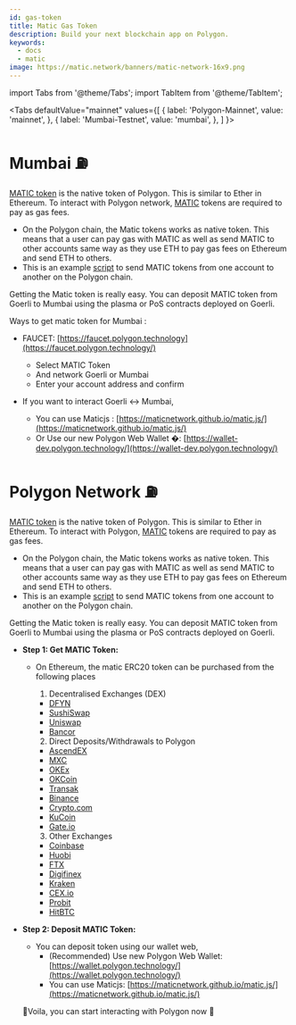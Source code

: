 ```yaml
---
id: gas-token
title: Matic Gas Token
description: Build your next blockchain app on Polygon.
keywords:
  - docs
  - matic
image: https://matic.network/banners/matic-network-16x9.png 
---
```

import Tabs from '@theme/Tabs';
import TabItem from '@theme/TabItem';

<Tabs
  defaultValue="mainnet"
  values={[
    { label: 'Polygon-Mainnet', value: 'mainnet', },
    { label: 'Mumbai-Testnet', value: 'mumbai', },
  ]
}>
<TabItem value="mumbai">

# Mumbai :fuelpump: 
[MATIC token](https://etherscan.io/token/0x7D1AfA7B718fb893dB30A3aBc0Cfc608AaCfeBB0) is the native token of Polygon. This is similar to Ether in Ethereum. To interact with  Polygon network, [MATIC](https://etherscan.io/token/0x7D1AfA7B718fb893dB30A3aBc0Cfc608AaCfeBB0) tokens are required to pay as gas fees.

- On the Polygon chain, the Matic tokens works as native token. This means that a user can pay gas with MATIC as well as send MATIC to other accounts same way as they use ETH to pay gas fees on Ethereum and send ETH to others.
- This is an example [script](https://gist.github.com/rahuldamodar94/ea3bc4c551e6fc2d318767dcd7e5bffe) to send MATIC tokens from one account to another on the Polygon chain.

Getting the Matic token is really easy. You can deposit MATIC token from Goerli to Mumbai using the plasma or PoS contracts deployed on Goerli. 

Ways to get matic token for Mumbai :

- FAUCET: [https://faucet.polygon.technology](https://faucet.polygon.technology/)
    - Select MATIC Token
    - And network Goerli or Mumbai
    - Enter your account address and confirm

- If you want to interact Goerli ↔ Mumbai,
    - You can use Maticjs : [https://maticnetwork.github.io/matic.js/](https://maticnetwork.github.io/matic.js/)
    - Or Use our new Polygon Web Wallet �: [https://wallet-dev.polygon.technology/](https://wallet-dev.polygon.technology/)

</TabItem>
<TabItem value="mainnet">

# Polygon Network :fuelpump: 
[MATIC token](https://etherscan.io/token/0x7D1AfA7B718fb893dB30A3aBc0Cfc608AaCfeBB0) is the native token of Polygon. This is similar to Ether in Ethereum. To interact with  Polygon, [MATIC](https://etherscan.io/token/0x7D1AfA7B718fb893dB30A3aBc0Cfc608AaCfeBB0) tokens are required to pay as gas fees.

- On the Polygon chain, the Matic tokens works as native token. This means that a user can pay gas with MATIC as well as send MATIC to other accounts same way as they use ETH to pay gas fees on Ethereum and send ETH to others.
- This is an example [script](https://gist.github.com/rahuldamodar94/ea3bc4c551e6fc2d318767dcd7e5bffe) to send MATIC tokens from one account to another on the Polygon chain.

Getting the Matic token is really easy. You can deposit MATIC token from Goerli to Mumbai using the plasma or PoS contracts deployed on Goerli. 

- **Step 1: Get MATIC Token:**
    - On Ethereum, the matic ERC20 token can be purchased from the following places
        1. Decentralised Exchanges (DEX) 
        - [DFYN](https://dfyn.network/)
        - [SushiSwap](https://app.sushi.com/swap)
        - [Uniswap](https://uniswap.org/)
        - [Bancor](https://bancor.network/)

        2. Direct Deposits/Withdrawals to Polygon
        - [AscendEX](https://ascendex.com/en/global-digital-asset-platform)
        - [MXC](https://www.mexc.com/)
        - [OKEx](https://www.okex.com/)
        - [OKCoin](https://www.okcoin.com/)
        - [Transak](https://transak.com/)
        - [Binance](https://www.binance.com/)
        - [Crypto.com](https://crypto.com/)
        - [KuCoin](https://www.kucoin.com/)
        - [Gate.io](https://www.gate.io/)


        3. Other Exchanges
        - [Coinbase](https://www.coinbase.com/)
        - [Huobi](https://www.huobi.com/)
        - [FTX](https://ftx.com/)
        - [Digifinex](https://www.digifinex.com/)
        - [Kraken](https://www.kraken.com/)
        - [CEX.io](https://cex.io/)
        - [Probit](https://www.probit.com/)
        - [HitBTC](https://hitbtc.com/)

- **Step 2: Deposit MATIC Token:**
    - You can deposit token using our wallet web,
        - (Recommended) Use new Polygon Web Wallet: [https://wallet.polygon.technology/](https://wallet.polygon.technology/)
        - You can use Maticjs: [https://maticnetwork.github.io/matic.js/](https://maticnetwork.github.io/matic.js/)

  🎉Voila, you can start interacting with Polygon now 🎉

</TabItem>
</Tabs>

